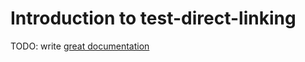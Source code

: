 # Introduction to test-direct-linking

TODO: write [great documentation](http://jacobian.org/writing/what-to-write/)
